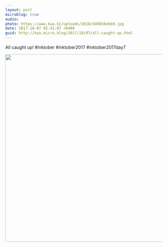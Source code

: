 ```yaml
---
layout: post
microblog: true
audio: 
photo: https://www.kaa.bz/uploads/2018/d49b56ebb9.jpg
date: 2017-10-07 05:41:07 +0400
guid: http://kaa.micro.blog/2017/10/07/all-caught-up.html
---
```

All caught up! #inktober #inktober2017 #inktober2017day7

<img src="https://www.kaa.bz/uploads/2018/d49b56ebb9.jpg" width="600" height="600" />

